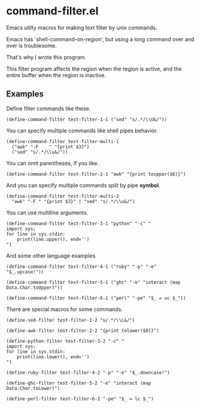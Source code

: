 # command-filter.el
Emacs utilty macros for making text filter by unix commands.

Emacs has `shell-command-on-region', but using a long command over
and over is troublesome.

That's why I wrote this program.

This filter program affects the region when the region is active,
and the entire buffer when the region is inactive.

## Examples
Define filter commands like these.
```emacs-lisp
(define-command-filter test-filter-1-1 ("sed" "s/.*/\\U&/"))
```
You can specify multiple commands like shell pipes behavior.
```emacs-lisp
(define-command-filter test-filter-multi-1
  ("awk" "-F	" "{print $3}")
  ("sed" "s/.*/\\u&/"))
```
You can omit parentheses, if you like.
```emacs-lisp
(define-command-filter test-filter-2-1 "awk" "{print toupper($0)}")
```
And you can specify multiple commands split by pipe **symbol**.
```emacs-lisp
(define-command-filter test-filter-multi-2
  "awk" "-F	" "{print $3}" | "sed" "s/.*/\\u&/")
```
You can use multiline arguments.

```emacs-lisp
(define-command-filter test-filter-3-1 "python" "-c" "
import sys;
for line in sys.stdin:
    print(line.upper(), end='')
")
```
And some other language examples.
```emacs-lisp
(define-command-filter test-filter-4-1 ("ruby" "-p" "-e" "$_.upcase!"))

(define-command-filter test-filter-5-1 ("ghc" "-e" "interact (map Data.Char.toUpper)"))

(define-command-filter test-filter-6-1 ("perl" "-pe" "$_ = uc $_"))
```
There are special macros for some commands.
```emacs-lisp
(define-sed-filter test-filter-1-2 "s/.*/\\L&/")

(define-awk-filter test-filter-2-2 "{print tolower($0)}")

(define-python-filter test-filter-3-2 "-c" "
import sys;
for line in sys.stdin:
    print(line.lower(), end='')
")

(define-ruby-filter test-filter-4-2 "-p" "-e" "$_.downcase!")

(define-ghc-filter test-filter-5-2 "-e" "interact (map Data.Char.toLower)")

(define-perl-filter test-filter-6-2 "-pe" "$_ = lc $_")
```
